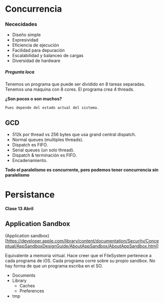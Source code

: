 # Concurrencia
### Nececidades

* Diseño simple
* Expresividad
* Eficiencia de ejecución
* Facilidad para depuración
* Escalabilidad y balanceo de cargas
* Diversidad de hardware

##### Pregunta loca
Tenemos un programa que puede ser dividido en 8 tareas separadas. Tenemos una máquina con 8 cores. El programa crea 4 threads.

**¿Son pocos o son muchos?**

```
Pues depende del estado actual del sistema.
```

## GCD

* 512k por thread vs 256 bytes que usa grand central dispatch.
* Normal queues (multiples threads).
* Dispatch es FIFO.
* Serial queues (un solo thread).
* Dispatch & terminación es FIFO.
* Encadenamiento.

**Todo el paralelismo es concurrente, pero podemos tener concurrencia sin paralelismo**


# Persistance
#### Clase 13 Abril

## Application Sandbox

(Application sandbox)[https://developer.apple.com/library/content/documentation/Security/Conceptual/AppSandboxDesignGuide/AboutAppSandbox/AboutAppSandbox.html]

Equivalente a memoria virtual. Hace creer que el FileSystem pertenece a cada programa de iOS. Cada programa corre sobre su propio sandbox. No hay forma de que un programa escriba en el SO.

* Documents
* Library
	* Caches
	* Preferences
* tmp









